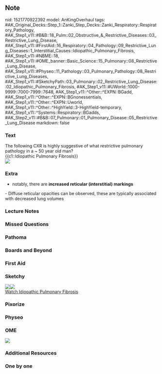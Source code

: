 ## Note
nid: 1521770922392
model: AnKingOverhaul
tags: #AK_Original_Decks::Step_1::Zanki_Step_Decks::Zanki_Respiratory::Respiratory_Pathology, #AK_Step1_v11::#B&B::18_Pulm::02_Obstructive_&_Restrictive_Diseases::03_Restrictive_Lung_Disease, #AK_Step1_v11::#FirstAid::16_Respiratory::04_Pathology::09_Restrictive_Lung_Diseases::1_Interstitial_Causes::Idiopathic_Pulmonary_Fibrosis, #AK_Step1_v11::#NBME::18, #AK_Step1_v11::#OME_banner::Basic_Science::15_Pulmonary::08_Restrictive_Lung_Disease, #AK_Step1_v11::#Physeo::11_Pathology::03_Pulmonary_Pathology::08_Restrictive_Lung_Diseases, #AK_Step1_v11::#SketchyPath::03_Pulmonary::02_Restrictive_Lung_Disease::02_Idiopathic_Pulmonary_Fibrosis, #AK_Step1_v11::#UWorld::1000-9999::7000-7999::7648, #AK_Step1_v11::^Other::^EXPN::BGadd, #AK_Step1_v11::^Other::^EXPN::BGnonessentials, #AK_Step1_v11::^Other::^EXPN::Uworld, #AK_Step1_v11::^Other::^HighYield::3-HighYield-temporary, #AK_Step1_v11::^Systems::Respiratory::BGadds, #AK_Step2_v11::#B&B::07_Pulmonary::01_Pulmonary_Disease::05_Restrictive_Lung_Disease
markdown: false

### Text
<div>
  <div>
    The following CXR is highly suggestive of what restrictive
    pulmonary pathology in a ~ 50 year old man?
  </div>
  <div>
    {{c1::Idiopathic Pulmonary Fibrosis}}
  </div>
</div>
<div><img src="paste-395368919465985.jpg"></div>

### Extra
- notably, there are <b>increased reticular (interstitial)
markings</b>
<div>
  - Diffuse reticular opacities can be observed, these are
  typically associated with decreased lung volumes
</div>

### Lecture Notes


### Missed Questions


### Pathoma


### Boards and Beyond


### First Aid


### Sketchy
<div><img src="fibrotic%20changes.jpg"><img src=
"Zoverall%20picture-5813268cd049ecc03aebd0a942262fa706eb6206_1566160514431.jpg"></div><a href="https://dashboard.sketchy.com/study/medical/courses/medical-pathophysiology/units/medical-pathophysiology-pulmonary/videos/medical-pathophysiology-pulmonary-restrictive-lung-disease-idiopathic-pulmonary-fibrosis?utm_source=anki&utm_medium=partnership&utm_campaign=february_update&utm_content=medical">Watch
Idiopathic Pulmonary Fibrosis</a>

### Pixorize


### Physeo


### OME
<div class="ome-widget">
  <a href=
  "https://onlinemeded.org/spa/pulmonary/restrictive-lung-disease/acquire?ref=anki">
  <img src="_OME_AnkiFlashcards_Lesson_2.png"></a>
</div>

### Additional Resources


### One by one

